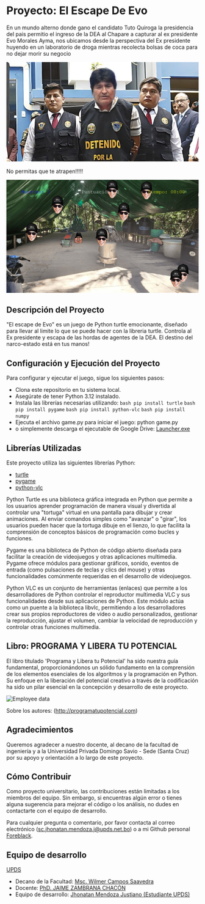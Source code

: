 # Proyecto: El Escape De Evo
En un mundo alterno donde gano el candidato Tuto Quiroga la presidencia del pais permitio el ingreso de la DEA al Chapare a capturar al ex presidente Evo Morales Ayma, nos ubicamos desde la perspectiva del Ex presidente huyendo en un laboratorio de droga mientras recolecta bolsas de coca para no dejar morir su negocio

![Employee data](resources/background.jpeg)

No permitas que te atrapen!!!!!

![Employee data](resources/Juego.PNG)
## Descripción del Proyecto

"El escape de Evo" es un juego de Python turtle emocionante, diseñado para llevar al limite lo que se puede hacer con la libreria turtle. Controla al Ex presidente y escapa de las hordas de agentes de la DEA. El destino del narco-estado está en tus manos!

## Configuración y Ejecución del Proyecto

Para configurar y ejecutar el juego, sigue los siguientes pasos:

- Clona este repositorio en tu sistema local.
- Asegúrate de tener Python 3.12 instalado.
- Instala las librerías necesarias utilizando:
 ``` bash pip install turtle ```  ``` bash pip install pygame ```  ``` bash pip install python-vlc ```  ``` bash pip install numpy ```
- Ejecuta el archivo game.py para iniciar el juego: python game.py
- o simplemente descarga el ejecutable de Google Drive: [Launcher.exe](https://drive.google.com/file/d/1j9aUfqE-IAiY2zC_lJ2TJp3XVOS3W2Ck/view?usp=sharing)
## Librerías Utilizadas

Este proyecto utiliza las siguientes librerías Python:
- [turtle](https://docs.python.org/3/library/turtle.html)
- [pygame](https://www.pygame.org/)
- [python-vlc](https://pypi.org/project/python-vlc/)

Python Turtle es una biblioteca gráfica integrada en Python que permite a los usuarios aprender programación de manera visual y divertida al controlar una "tortuga" virtual en una pantalla para dibujar y crear animaciones. Al enviar comandos simples como "avanzar" o "girar", los usuarios pueden hacer que la tortuga dibuje en el lienzo, lo que facilita la comprensión de conceptos básicos de programación como bucles y funciones. 

Pygame es una biblioteca de Python de código abierto diseñada para facilitar la creación de videojuegos y otras aplicaciones multimedia. Pygame ofrece módulos para gestionar gráficos, sonido, eventos de entrada (como pulsaciones de teclas y clics del mouse) y otras funcionalidades comúnmente requeridas en el desarrollo de videojuegos.

Python VLC es un conjunto de herramientas (enlaces) que permite a los desarrolladores de Python controlar el reproductor multimedia VLC y sus funcionalidades desde sus aplicaciones de Python. Este módulo actúa como un puente a la biblioteca libvlc, permitiendo a los desarrolladores crear sus propios reproductores de vídeo o audio personalizados, gestionar la reproducción, ajustar el volumen, cambiar la velocidad de reproducción y controlar otras funciones multimedia. 

## Libro: PROGRAMA Y LIBERA TU POTENCIAL
El libro titulado 'Programa y Libera tu Potencial' ha sido nuestra guía fundamental, proporcionándonos un sólido fundamento en la comprensión de los elementos esenciales de los algoritmos y la programación en Python. Su enfoque en la liberación del potencial creativo a través de la codificación ha sido un pilar esencial en la concepción y desarrollo de este proyecto.

![Employee data](resources/book.jpg)

Sobre los autores:
(http://programatupotencial.com)
## Agradecimientos

Queremos agradecer a nuestro docente, al decano de la facultad de ingeniería y a la Universidad Privada Domingo Savio - Sede (Santa Cruz) por su apoyo y orientación a lo largo de este proyecto.
## Cómo Contribuir
Como proyecto universitario, las contribuciones están limitadas a los miembros del equipo. Sin embargo, si encuentras algún error o tienes alguna sugerencia para mejorar el código o los análisis, no dudes en contactarte con el equipo de desarrollo.

Para cualquier pregunta o comentario, por favor contacta al correo electrónico (sc.jhonatan.mendoza.j@upds.net.bo) o a mi Github personal [Foreblack](https://github.com/ForeBlack-coder).

## Equipo de desarrollo
[UPDS](https://www.facebook.com/UPDS.bo)
- Decano de la Facultad: 
[Msc. Wilmer Campos Saavedra](https://www.facebook.com/wilmercampos1)
- Docente: 
[PhD.  JAIME ZAMBRANA CHACÓN](https://facebook.com/zambranachaconjaime)
- Equipo de desarrollo: 
[Jhonatan Mendoza Justiano (Estudiante UPDS)](https://www.facebook.com/jhonatan.mendozajustiniano?mibextid=2JQ9oc) 

